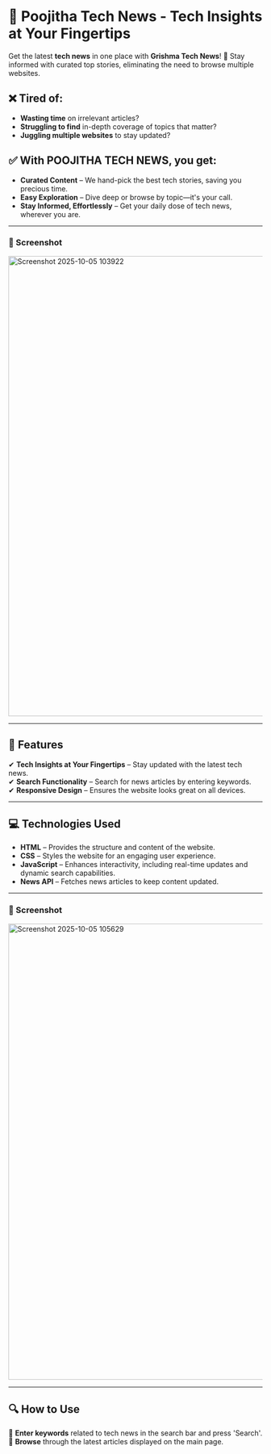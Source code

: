 # 📰 Poojitha Tech News - Tech Insights at Your Fingertips

Get the latest **tech news** in one place with **Grishma Tech News**! 🚀 Stay informed with curated top stories, eliminating the need to browse multiple websites.

## ❌ Tired of:
- **Wasting time** on irrelevant articles?
- **Struggling to find** in-depth coverage of topics that matter?
- **Juggling multiple websites** to stay updated?

## ✅ With **POOJITHA TECH NEWS**, you get:
- **Curated Content** – We hand-pick the best tech stories, saving you precious time.  
- **Easy Exploration** – Dive deep or browse by topic—it's your call.  
- **Stay Informed, Effortlessly** – Get your daily dose of tech news, wherever you are.  

---
### 📸 Screenshot
<img width="1919" height="912" alt="Screenshot 2025-10-05 103922" src="https://github.com/user-attachments/assets/f634f591-9a52-471b-a050-f9b34da21c81" />


---
## 🌟 Features
✔ **Tech Insights at Your Fingertips** – Stay updated with the latest tech news.  
✔ **Search Functionality** – Search for news articles by entering keywords.  
✔ **Responsive Design** – Ensures the website looks great on all devices.  

---
## 💻 Technologies Used
- **HTML** – Provides the structure and content of the website.  
- **CSS** – Styles the website for an engaging user experience.  
- **JavaScript** – Enhances interactivity, including real-time updates and dynamic search capabilities.  
- **News API** – Fetches news articles to keep content updated.  

---
### 📸 Screenshot
<img width="1896" height="904" alt="Screenshot 2025-10-05 105629" src="https://github.com/user-attachments/assets/06a2bc84-6b2a-462a-9e0b-09f2bd06713e" />


---
## 🔍 How to Use
🔹 **Enter keywords** related to tech news in the search bar and press 'Search'.  
🔹 **Browse** through the latest articles displayed on the main page.  
